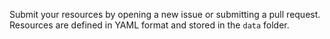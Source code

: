 Submit your resources by opening a new issue or submitting a pull request. Resources are defined in YAML format and stored in the `data` folder.
